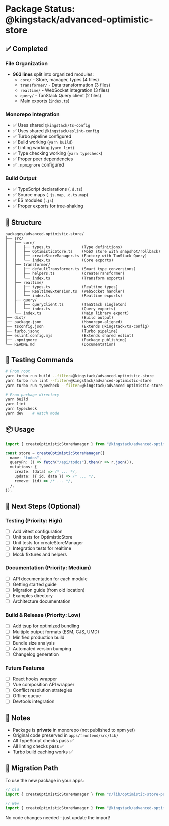 # Package Status: @kingstack/advanced-optimistic-store

## ✅ Completed

### File Organization
- **963 lines** split into organized modules:
  - `core/` - Store, manager, types (4 files)
  - `transformer/` - Data transformation (3 files)
  - `realtime/` - WebSocket integration (3 files)
  - `query/` - TanStack Query client (2 files)
  - Main exports (`index.ts`)

### Monorepo Integration
- ✅ Uses shared `@kingstack/ts-config`
- ✅ Uses shared `@kingstack/eslint-config`
- ✅ Turbo pipeline configured
- ✅ Build working (`yarn build`)
- ✅ Linting working (`yarn lint`)
- ✅ Type checking working (`yarn typecheck`)
- ✅ Proper peer dependencies
- ✅ `.npmignore` configured

### Build Output
- ✅ TypeScript declarations (`.d.ts`)
- ✅ Source maps (`.js.map`, `.d.ts.map`)
- ✅ ES modules (`.js`)
- ✅ Proper exports for tree-shaking

## 📂 Structure

```
packages/advanced-optimistic-store/
├── src/
│   ├── core/
│   │   ├── types.ts              (Type definitions)
│   │   ├── OptimisticStore.ts    (MobX store with snapshot/rollback)
│   │   ├── createStoreManager.ts (Factory with TanStack Query)
│   │   └── index.ts              (Core exports)
│   ├── transformer/
│   │   ├── defaultTransformer.ts (Smart type conversions)
│   │   ├── helpers.ts            (createTransformer)
│   │   └── index.ts              (Transform exports)
│   ├── realtime/
│   │   ├── types.ts              (Realtime types)
│   │   ├── RealtimeExtension.ts  (WebSocket handler)
│   │   └── index.ts              (Realtime exports)
│   ├── query/
│   │   ├── queryClient.ts        (TanStack singleton)
│   │   └── index.ts              (Query exports)
│   └── index.ts                  (Main library export)
├── dist/                         (Build output)
├── package.json                  (Monorepo-aligned)
├── tsconfig.json                 (Extends @kingstack/ts-config)
├── turbo.jsonc                   (Turbo pipeline)
├── eslint.config.mjs             (Extends shared eslint)
├── .npmignore                    (Package publishing)
└── README.md                     (Documentation)
```

## 🧪 Testing Commands

```bash
# From root
yarn turbo run build --filter=@kingstack/advanced-optimistic-store
yarn turbo run lint --filter=@kingstack/advanced-optimistic-store
yarn turbo run typecheck --filter=@kingstack/advanced-optimistic-store

# From package directory
yarn build
yarn lint
yarn typecheck
yarn dev    # Watch mode
```

## 📦 Usage

```typescript
import { createOptimisticStoreManager } from "@kingstack/advanced-optimistic-store";

const store = createOptimisticStoreManager({
  name: "todos",
  queryFn: () => fetch("/api/todos").then(r => r.json()),
  mutations: {
    create: (data) => /* ... */,
    update: ({ id, data }) => /* ... */,
    remove: (id) => /* ... */,
  },
});
```

## 🚀 Next Steps (Optional)

### Testing (Priority: High)
- [ ] Add vitest configuration
- [ ] Unit tests for OptimisticStore
- [ ] Unit tests for createStoreManager
- [ ] Integration tests for realtime
- [ ] Mock fixtures and helpers

### Documentation (Priority: Medium)
- [ ] API documentation for each module
- [ ] Getting started guide
- [ ] Migration guide (from old location)
- [ ] Examples directory
- [ ] Architecture documentation

### Build & Release (Priority: Low)
- [ ] Add tsup for optimized bundling
- [ ] Multiple output formats (ESM, CJS, UMD)
- [ ] Minified production build
- [ ] Bundle size analysis
- [ ] Automated version bumping
- [ ] Changelog generation

### Future Features
- [ ] React hooks wrapper
- [ ] Vue composition API wrapper  
- [ ] Conflict resolution strategies
- [ ] Offline queue
- [ ] Devtools integration

## 📝 Notes

- Package is **private** in monorepo (not published to npm yet)
- Original code preserved in `apps/frontend/src/lib/`
- All TypeScript checks pass ✅
- All linting checks pass ✅
- Turbo build caching works ✅

## 🔄 Migration Path

To use the new package in your apps:

```typescript
// Old
import { createOptimisticStoreManager } from "@/lib/optimistic-store-pattern";

// New
import { createOptimisticStoreManager } from "@kingstack/advanced-optimistic-store";
```

No code changes needed - just update the import!

